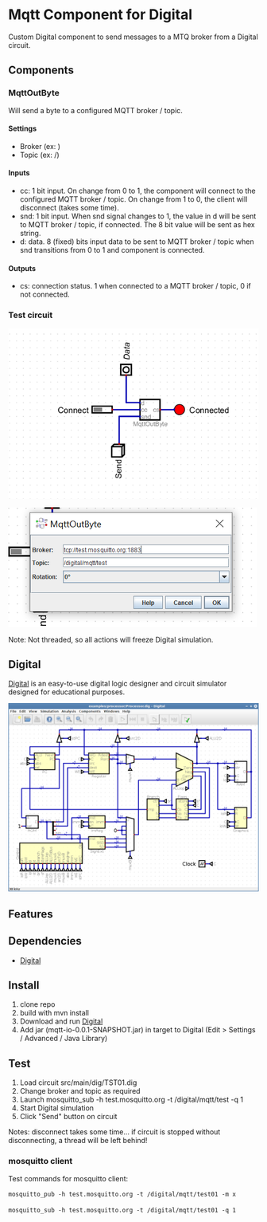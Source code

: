 # Mqtt Component for Digital

Custom Digital component to send messages to a MTQ broker from a Digital circuit.

## Components

### MqttOutByte

Will send a byte to a configured MQTT broker / topic.

#### Settings
- Broker (ex: )
- Topic (ex: /)

#### Inputs
- cc: 1 bit input. On change from 0 to 1, the component will connect to the configured MQTT broker / topic. On change from 1 to 0, the client will disconnect (takes some time).
- snd: 1 bit input. When snd signal changes to 1, the value in d will be sent to MQTT broker / topic, if connected. The 8 bit value will be sent as hex string.
- d: data. 8 (fixed) bits input data to be sent to MQTT broker / topic when snd transitions from 0 to 1 and component is connected.

#### Outputs
- cs: connection status. 1 when connected to a MQTT broker / topic, 0 if not connected.

### Test circuit

![TST01.dig](content/TST01.dig.png)

![TST01.cfg](content/TST01.cfg.png)

Note: Not threaded, so all actions will freeze Digital simulation. 

## Digital 

[Digital](https://github.com/hneemann/Digital) is an easy-to-use digital logic designer and circuit simulator designed for educational purposes.

![screnshot](content/screenshot.png)

## Features

## Dependencies

- [Digital](https://github.com/hneemann/Digital)

## Install

1. clone repo
2. build with mvn install
3. Download and run [Digital](https://github.com/hneemann/Digital)
4. Add jar (mqtt-io-0.0.1-SNAPSHOT.jar) in target to Digital (Edit > Settings / Advanced / Java Library)

## Test

1. Load circuit src/main/dig/TST01.dig
2. Change broker and topic as required
3. Launch mosquitto_sub -h test.mosquitto.org -t /digital/mqtt/test -q 1
4. Start Digital simulation
5. Click "Send" button on circuit

Notes: disconnect takes some time... if circuit is stopped without disconnecting, a thread will be left behind!

### mosquitto client

Test commands for mosquitto client:

```
mosquitto_pub -h test.mosquitto.org -t /digital/mqtt/test01 -m x

mosquitto_sub -h test.mosquitto.org -t /digital/mqtt/test01 -q 1
```

